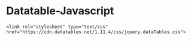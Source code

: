 ﻿# Datatable-Javascript
    <link rel="stylesheet" type="text/css" href="https://cdn.datatables.net/1.11.4/css/jquery.dataTables.css">

